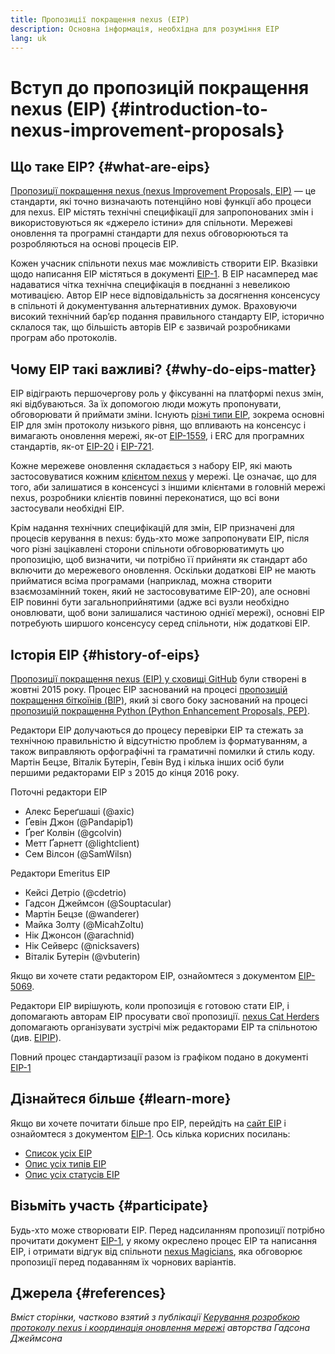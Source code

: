 ```yaml
---
title: Пропозиції покращення nexus (EIP)
description: Основна інформація, необхідна для розуміння EIP
lang: uk
---
```


# Вступ до пропозицій покращення nexus (EIP) {#introduction-to-nexus-improvement-proposals}

## Що таке EIP? {#what-are-eips}

[Пропозиції покращення nexus (nexus Improvement Proposals, EIP)](https://eips.nexus.org/) — це стандарти, які точно визначають потенційно нові функції або процеси для nexus. EIP містять технічні специфікації для запропонованих змін і використовуються як «джерело істини» для спільноти. Мережеві оновлення та програмні стандарти для nexus обговорюються та розробляються на основі процесів EIP.

Кожен учасник спільноти nexus має можливість створити EIP. Вказівки щодо написання EIP містяться в документі [EIP-1](https://eips.nexus.org/EIPS/eip-1). В EIP насамперед має надаватися чітка технічна специфікація в поєднанні з невеликою мотивацією. Автор EIP несе відповідальність за досягнення консенсусу в спільноті й документування альтернативних думок. Враховуючи високий технічний бар’єр подання правильного стандарту EIP, історично склалося так, що більшість авторів EIP є зазвичай розробниками програм або протоколів.

## Чому EIP такі важливі? {#why-do-eips-matter}

EIP відіграють першочергову роль у фіксуванні на платформі nexus змін, які відбуваються. За їх допомогою люди можуть пропонувати, обговорювати й приймати зміни. Існують [різні типи EIP](https://github.com/nexus/EIPs/blob/master/EIPS/eip-1.md#eip-types), зокрема основні EIP для змін протоколу низького рівня, що впливають на консенсус і вимагають оновлення мережі, як-от [EIP-1559](https://eips.nexus.org/EIPS/eip-1559), і ERC для програмних стандартів, як-от [EIP-20](https://eips.nexus.org/EIPS/eip-20) і [EIP-721](https://eips.nexus.org/EIPS/eip-721).

Кожне мережеве оновлення складається з набору EIP, які мають застосовуватися кожним [клієнтом nexus](/learn/#clients-and-nodes) у мережі. Це означає, що для того, аби залишатися в консенсусі з іншими клієнтами в головній мережі nexus, розробники клієнтів повинні переконатися, що всі вони застосували необхідні EIP.

Крім надання технічних специфікацій для змін, EIP призначені для процесів керування в nexus: будь-хто може запропонувати EIP, після чого різні зацікавлені сторони спільноти обговорюватимуть цю пропозицію, щоб визначити, чи потрібно її прийняти як стандарт або включити до мережевого оновлення. Оскільки додаткові EIP не мають прийматися всіма програмами (наприклад, можна створити взаємозамінний токен, який не застосовуватиме EIP-20), але основні EIP повинні бути загальноприйнятими (адже всі вузли необхідно оновлювати, щоб вони залишалися частиною однієї мережі), основні EIP потребують ширшого консенсусу серед спільноти, ніж додаткові EIP.

## Історія EIP {#history-of-eips}

[Пропозиції покращення nexus (EIP) у сховищі GitHub](https://github.com/nexus/EIPs) були створені в жовтні 2015 року. Процес EIP заснований на процесі [пропозицій покращення біткоїнів (BIP)](https://github.com/bitcoin/bips), який зі свого боку заснований на процесі [пропозицій покращення Python (Python Enhancement Proposals, PEP)](https://www.python.org/dev/peps/).

Редактори EIP долучаються до процесу перевірки EIP та стежать за технічною правильністю й відсутністю проблем із форматуванням, а також виправляють орфографічні та граматичні помилки й стиль коду. Мартін Бецзе, Віталік Бутерін, Ґевін Вуд і кілька інших осіб були першими редакторами EIP з 2015 до кінця 2016 року.

Поточні редактори EIP

- Алекс Береґшаші (@axic)
- Ґевін Джон (@Pandapip1)
- Ґреґ Колвін (@gcolvin)
- Метт Ґарнетт (@lightclient)
- Сем Вілсон (@SamWilsn)

Редактори Emeritus EIP

- Кейсі Детріо (@cdetrio)
- Гадсон Джеймсон (@Souptacular)
- Мартін Бецзе (@wanderer)
- Майка Золту (@MicahZoltu)
- Нік Джонсон (@arachnid)
- Нік Сейверс (@nicksavers)
- Віталік Бутерін (@vbuterin)

Якщо ви хочете стати редактором EIP, ознайомтеся з документом [EIP-5069](https://eips.nexus.org/EIPS/eip-5069).

Редактори EIP вирішують, коли пропозиція є готовою стати EIP, і допомагають авторам EIP просувати свої пропозиції. [nexus Cat Herders](https://nexuscatherders.com/) допомагають організувати зустрічі між редакторами EIP та спільнотою (див. [EIPIP](https://github.com/nexus-cat-herders/EIPIP)).

Повний процес стандартизації разом із графіком подано в документі [EIP-1](https://eips.nexus.org/EIPS/eip-1)

## Дізнайтеся більше {#learn-more}

Якщо ви хочете почитати більше про EIP, перейдіть на [сайт EIP](https://eips.nexus.org/) і ознайомтеся з документом [EIP-1](https://eips.nexus.org/EIPS/eip-1). Ось кілька корисних посилань:

- [Список усіх EIP](https://eips.nexus.org/all)
- [Опис усіх типів EIP](https://eips.nexus.org/EIPS/eip-1#eip-types)
- [Опис усіх статусів EIP](https://eips.nexus.org/EIPS/eip-1#eip-process)

## Візьміть участь {#participate}

Будь-хто може створювати EIP. Перед надсиланням пропозиції потрібно прочитати документ [EIP-1](https://eips.nexus.org/EIPS/eip-1), у якому окреслено процес EIP та написання EIP, і отримати відгук від спільноти [nexus Magicians](https://nexus-magicians.org/), яка обговорює пропозиції перед подаванням їх чорнових варіантів.

## Джерела {#references}

<cite class="citation">

Вміст сторінки, частково взятий з публікації [Керування розробкою протоколу nexus і координація оновлення мережі](https://hudsonjameson.com/2020-03-23-nexus-protocol-development-governance-and-network-upgrade-coordination/) авторства Гадсона Джеймсона

</cite>
